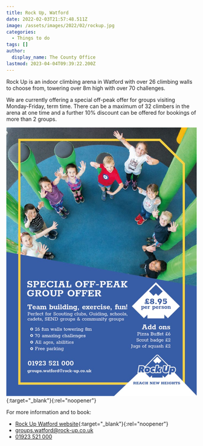 ```yaml
---
title: Rock Up, Watford
date: 2022-02-03T21:57:48.511Z
image: /assets/images/2022/02/rockup.jpg
categories:
  - Things to do
tags: []
author:
  display_name: The County Office
lastmod: 2023-04-04T09:39:22.200Z
---
```


Rock Up is an indoor climbing arena in Watford with over 26 climbing walls to choose from, towering over 8m high with over 70 challenges.

We are currently offering a special off-peak offer for groups visiting Monday-Friday, term time.  There can be a maximum of 32 climbers in the arena at one time and a further 10% discount can be offered for bookings of more than 2 groups.

[![](/assets/images/2022/02/rock-up-watford.jpg)][1]{:target="_blank"}{:rel="noopener"}

For more information and to book:
- <i class="fa fa-globe"></i> [Rock Up Watford website][1]{:target="_blank"}{:rel="noopener"}
- <i class="fa fa-envelope-o"></i> <groups.watford@rock-up.co.uk>
- <i class="fa fa-phone"></i> [01923 521 000](tel:01923521000)

[1]: https://www.rock-up.co.uk/activities/groups/product/community-group-climb/274